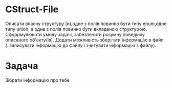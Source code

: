 # CStruct-File
Описати власну структуру (и),одне з полів повинно бути типу enum,одне  типу  union, а одне з полів повинно бути вкладеною структурою. Сфоррмулювати умову задачі, забезпечити розумну поведінку описаного об'єкту(ів). Додати можливість зберігати інформацію в файл (. записувати інформацію до файлу і зчитувати інформацію з файлу).

# Задача
Зібрати інформацію про тебе
